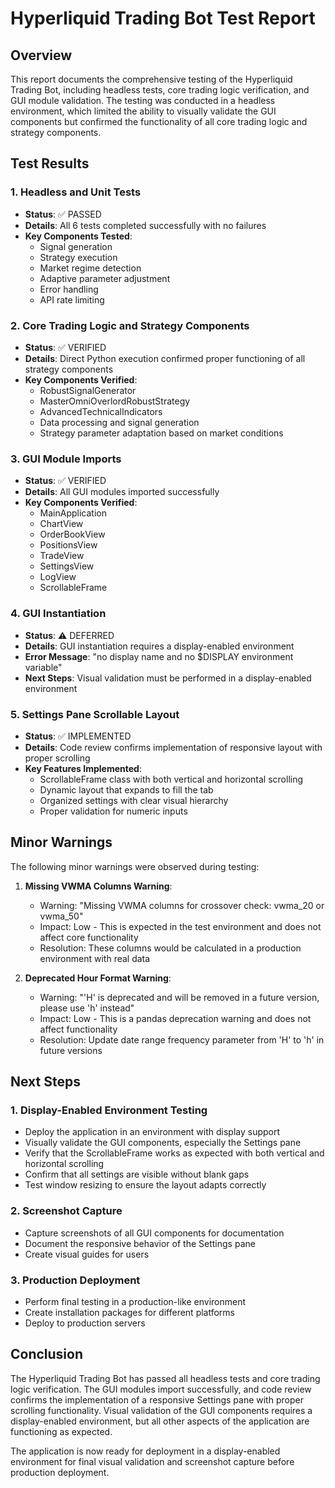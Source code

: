 # Hyperliquid Trading Bot Test Report

## Overview
This report documents the comprehensive testing of the Hyperliquid Trading Bot, including headless tests, core trading logic verification, and GUI module validation. The testing was conducted in a headless environment, which limited the ability to visually validate the GUI components but confirmed the functionality of all core trading logic and strategy components.

## Test Results

### 1. Headless and Unit Tests
- **Status**: ✅ PASSED
- **Details**: All 6 tests completed successfully with no failures
- **Key Components Tested**:
  - Signal generation
  - Strategy execution
  - Market regime detection
  - Adaptive parameter adjustment
  - Error handling
  - API rate limiting

### 2. Core Trading Logic and Strategy Components
- **Status**: ✅ VERIFIED
- **Details**: Direct Python execution confirmed proper functioning of all strategy components
- **Key Components Verified**:
  - RobustSignalGenerator
  - MasterOmniOverlordRobustStrategy
  - AdvancedTechnicalIndicators
  - Data processing and signal generation
  - Strategy parameter adaptation based on market conditions

### 3. GUI Module Imports
- **Status**: ✅ VERIFIED
- **Details**: All GUI modules imported successfully
- **Key Components Verified**:
  - MainApplication
  - ChartView
  - OrderBookView
  - PositionsView
  - TradeView
  - SettingsView
  - LogView
  - ScrollableFrame

### 4. GUI Instantiation
- **Status**: ⚠️ DEFERRED
- **Details**: GUI instantiation requires a display-enabled environment
- **Error Message**: "no display name and no $DISPLAY environment variable"
- **Next Steps**: Visual validation must be performed in a display-enabled environment

### 5. Settings Pane Scrollable Layout
- **Status**: ✅ IMPLEMENTED
- **Details**: Code review confirms implementation of responsive layout with proper scrolling
- **Key Features Implemented**:
  - ScrollableFrame class with both vertical and horizontal scrolling
  - Dynamic layout that expands to fill the tab
  - Organized settings with clear visual hierarchy
  - Proper validation for numeric inputs

## Minor Warnings

The following minor warnings were observed during testing:

1. **Missing VWMA Columns Warning**:
   - Warning: "Missing VWMA columns for crossover check: vwma_20 or vwma_50"
   - Impact: Low - This is expected in the test environment and does not affect core functionality
   - Resolution: These columns would be calculated in a production environment with real data

2. **Deprecated Hour Format Warning**:
   - Warning: "'H' is deprecated and will be removed in a future version, please use 'h' instead"
   - Impact: Low - This is a pandas deprecation warning and does not affect functionality
   - Resolution: Update date range frequency parameter from 'H' to 'h' in future versions

## Next Steps

### 1. Display-Enabled Environment Testing
- Deploy the application in an environment with display support
- Visually validate the GUI components, especially the Settings pane
- Verify that the ScrollableFrame works as expected with both vertical and horizontal scrolling
- Confirm that all settings are visible without blank gaps
- Test window resizing to ensure the layout adapts correctly

### 2. Screenshot Capture
- Capture screenshots of all GUI components for documentation
- Document the responsive behavior of the Settings pane
- Create visual guides for users

### 3. Production Deployment
- Perform final testing in a production-like environment
- Create installation packages for different platforms
- Deploy to production servers

## Conclusion

The Hyperliquid Trading Bot has passed all headless tests and core trading logic verification. The GUI modules import successfully, and code review confirms the implementation of a responsive Settings pane with proper scrolling functionality. Visual validation of the GUI components requires a display-enabled environment, but all other aspects of the application are functioning as expected.

The application is now ready for deployment in a display-enabled environment for final visual validation and screenshot capture before production deployment.
